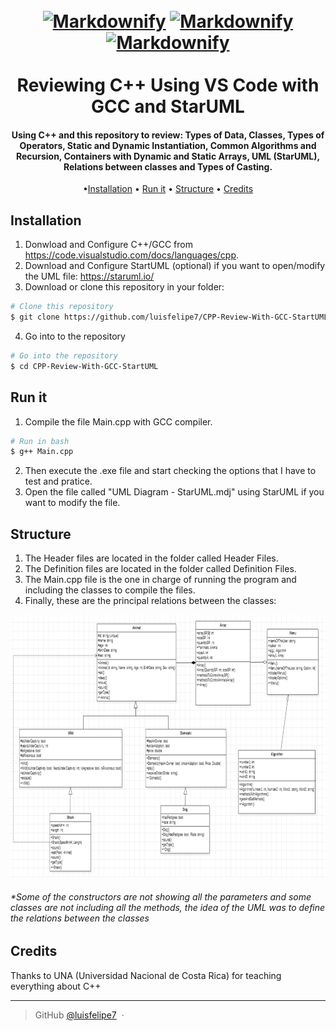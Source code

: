 <h1 align="center">
  <br>
  <a href="https://upload.wikimedia.org/wikipedia/commons/thumb/1/18/ISO_C%2B%2B_Logo.svg/1200px-ISO_C%2B%2B_Logo.svg.png"><img src="https://upload.wikimedia.org/wikipedia/commons/thumb/1/18/ISO_C%2B%2B_Logo.svg/1200px-ISO_C%2B%2B_Logo.svg.png" alt="Markdownify" width="200"></a>
  <a href="https://upload.wikimedia.org/wikipedia/commons/5/5e/GNU_Compiler_Collection_logo.png"><img src="https://upload.wikimedia.org/wikipedia/commons/5/5e/GNU_Compiler_Collection_logo.png" alt="Markdownify" width="200"></a>
   <a href="https://staruml.io/image/staruml_logo.png"><img src="https://staruml.io/image/staruml_logo.png" alt="Markdownify" width="200"></a>
  
  <br>
  <br>
  Reviewing C++ Using VS Code with GCC and StarUML
  <br>
</h1>
<h4 align="center">Using C++ and this repository to review: Types of Data, Classes, Types of Operators, Static and Dynamic Instantiation, Common Algorithms and Recursion, Containers with Dynamic and Static Arrays, UML (StarUML), Relations between classes and Types of Casting.
</h4>

<p align="center">
  •<a href="#installation">Installation</a> •
  <a href="#run-it">Run it</a> •
  <a href="#structure">Structure</a> •
  <a href="#credits">Credits</a>
</p>


## Installation
1. Donwload and Configure C++/GCC from https://code.visualstudio.com/docs/languages/cpp.
2. Download and Configure StartUML (optional) if you want to open/modify the UML file: https://staruml.io/
3. Download or clone this repository in your folder:
```bash
# Clone this repository
$ git clone https://github.com/luisfelipe7/CPP-Review-With-GCC-StartUML
```
4. Go into to the repository
```bash
# Go into the repository
$ cd CPP-Review-With-GCC-StartUML
```

## Run it
1. Compile the file Main.cpp with GCC compiler.
```bash
# Run in bash
$ g++ Main.cpp
```
2. Then execute the .exe file and start checking the options that I have to test and pratice.
3. Open the file called "UML Diagram - StarUML.mdj" using StarUML if you want to modify the file.

## Structure
1. The Header files are located in the folder called Header Files.
2. The Definition files are located in the folder called Definition Files.
3. The Main.cpp file is the one in charge of running the program and including the classes to compile the files.
4. Finally, these are the principal relations between the classes:
<img src="https://github.com/luisfelipe7/CPP-Review-With-GCC-StartUML/blob/master/Relations.png" alt="Relations" width="1100" height="420">
<h6>*Some of the constructors are not showing all the parameters and some classes are not including all the methods, the idea of the UML was to define the relations between the classes</h6>

## Credits

Thanks to UNA (Universidad Nacional de Costa Rica) for teaching everything about C++

---

> GitHub [@luisfelipe7](https://github.com/luisfelipe7) &nbsp;&middot;&nbsp;
